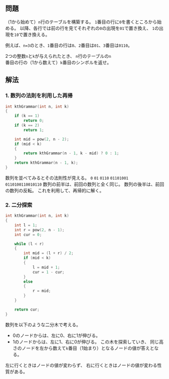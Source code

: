 ## 問題
（1から始めて）`n`行のテーブルを構築する。
`1`番目の行に`0`を書くところから始める。
以降、各行では前の行を見てそれぞれの`0`の出現を`01`で置き換え、
`1`の出現を`10`で置き換える。

例えば、`n=3`のとき、`1`番目の行は`0`、`2`番目は`01`、`3`番目は`0110`。

2つの整数`n`と`k`が与えられたとき、
`n`行のテーブルの`n`番目の行の（1から数えて）`k`番目のシンボルを返せ。

## 解法
### 1. 数列の法則を利用した再帰
```cpp
int kthGrammar(int n, int k)
{
	if (k == 1)
		return 0;
	if (k == 2)
		return 1;

	int mid = pow(2, n - 2);
	if (mid < k)
	{
		return kthGrammar(n - 1, k - mid) ? 0 : 1;
	}
	return kthGrammar(n - 1, k);
}
```
数列を並べてみるとその法則性が見える。
`0`
`01`
`0110`
`01101001`
`0110100110010110`
数列の前半は、前回の数列と全く同じ。
数列の後半は、前回の数列の反転。
これを利用して、再帰的に解く。

### 2. 二分探索
```cpp
int kthGrammar(int n, int k)
{
	int l = 1;
	int r = pow(2, n - 1);
	int cur = 0;

	while (l < r)
	{
		int mid = (l + r) / 2;
		if (mid < k)
		{
			l = mid + 1;
			cur = 1 - cur;
		}
		else
		{
			r = mid;
		}
	}

	return cur;
}
```
数列を以下のような二分木で考える。
- 0のノードからは、左に0、右に1が伸びる。
- 1のノードからは、左に1、右に0が伸びる。
この木を探索していき、
同じ高さのノードを左から数えて`k`番目（1始まり）となるノードの値が答えとなる。

左に行くときはノードの値が変わらず、
右に行くときはノードの値が変わる性質がある。
